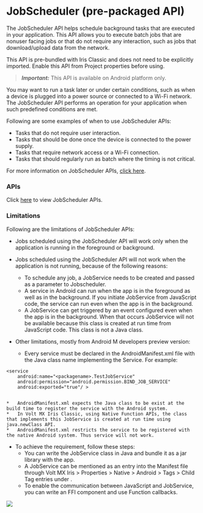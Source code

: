                             

JobScheduler (pre-packaged API)
===============================

The JobScheduler API helps schedule background tasks that are executed in your application. This API allows you to execute batch jobs that are nonuser facing jobs or that do not require any interaction, such as jobs that download/upload data from the network.

This API is pre-bundled with Iris Classic and does not need to be explicitly imported. Enable this API from Project properties before using.

> **_Important:_** This API is available on Android platform only.

You may want to run a task later or under certain conditions, such as when a device is plugged into a power source or connected to a Wi-Fi network. The JobScheduler API performs an operation for your application when such predefined conditions are met.

Following are some examples of when to use JobScheduler APIs:

*   Tasks that do not require user interaction.
*   Tasks that should be done once the device is connected to the power supply.
*   Tasks that require network access or a Wi-Fi connection.
*   Tasks that should regularly run as batch where the timing is not critical.

For more information on JobScheduler APIs, [click here](https://developer.android.com/reference/android/app/job/JobScheduler.md).

### APIs

Click [here](http://docs.voltmx.com/7_0_PDFs/Android_docs/index.html#!/api/android.app.job.JobScheduler) to view JobScheduler APIs.

### Limitations

Following are the limitations of JobScheduler APIs:

*   Jobs scheduled using the JobScheduler API will work only when the application is running in the foreground or background.
*   Jobs scheduled using the JobScheduler API will not work when the application is not running, because of the following reasons:
    *   To schedule any job, a JobService needs to be created and passed as a parameter to Jobscheduler.
    *   A service in Android can run when the app is in the foreground as well as in the background. If you initiate JobService from JavaScript code, the service can run even when the app is in the background.
    *   A JobService can get triggered by an event configured even when the app is in the background. When that occurs JobService will not be available because this class is created at run time from JavaScript code. This class is not a Java class.
*   Other limitations, mostly from Android M developers preview version:
    
    *   Every service must be declared in the AndroidManifest.xml file with the Java class name implementing the Service. For example:
    
```
<service  
    android:name="<packagename>.TestJobService"  
    android:permission="android.permission.BIND_JOB_SERVICE"  
    android:exported="true"/ >  
    
```
    *   AndroidManifest.xml expects the Java class to be exist at the build time to register the service with the Android system.
    *   In Volt MX Iris Classic, using Native Function APIs, the class that implements this JobService is created at run time using java.newClass API.
    *   AndroidManifest.xml restricts the service to be registered with the native Android system. Thus service will not work.
*   To achieve the requirement, follow these steps:
    *   You can write the JobService class in Java and bundle it as a jar library with the app.
    *   A JobService can be mentioned as an entry into the Manifest file through Volt MX Iris > Properties > Native > Android > Tags > Child Tag entries under <application>.
    *   To enable the communication between JavaScript and JobService, you can write an FFI component and use Function callbacks.

![](resources/prettify/onload.png)
